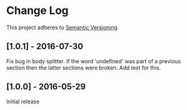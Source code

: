 # Change Log
This project adheres to [Semantic Versioning](http://semver.org/).

## [1.0.1] - 2016-07-30

Fix bug in body splitter. If the word 'undefined' was part of a previous section
then the latter sections were broken.
Add test for this.

## [1.0.0] - 2016-05-29

Initial release

